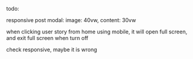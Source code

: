 todo:

responsive post modal: image: 40vw, content: 30vw

when clicking user story from home using mobile, it will open full screen, and exit full screen when turn off

check responsive, maybe it is wrong